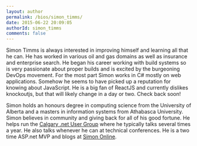```yaml
---
layout: author
permalink: /bios/simon_timms/
date: 2015-06-22 20:09:05
authorId: simon_timms
comments: false
---
```


Simon Timms is always interested in improving himself and learning all that he can. He has worked in various oil and gas domains as well as insurance and enterprise search. He began his career working with build systems so is very passionate about proper builds and is excited by the burgeoning DevOps movement. For the most part Simon works in C# mostly on web applications. Somehow he seems to have picked up a reputation for knowing about JavaScript. He is a big fan of ReactJS and currently dislikes knockoutjs, but that will likely change in a day or two. Check back soon!

Simon holds an honours degree in computing science from the University of Alberta and a masters in information systems from Athabasca University. Simon believes in community and giving back for all of his good fortune. He helps run the [Calgary .net User Group](http://www.meetup.com/Calgary-net-User-Group/) where he typically talks several times a year. He also talks whenever he can at technical conferences. He is a two time ASP.net MVP and blogs at [Simon Online](http://blog.simontimms.com).
